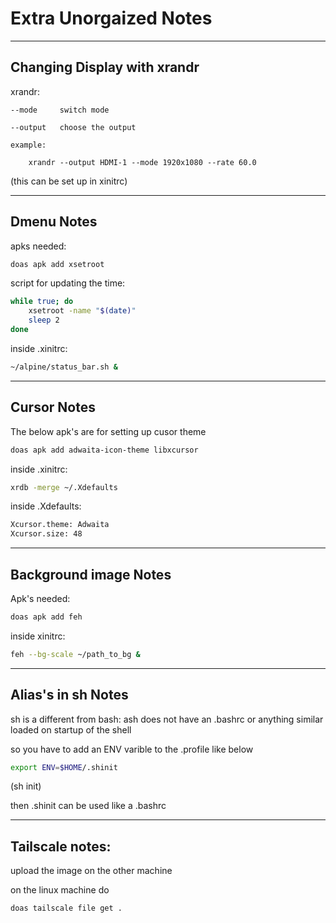 # Extra Unorgaized Notes
---
## Changing Display with xrandr
xrandr:

    --mode     switch mode

    --output   choose the output

    example:

        xrandr --output HDMI-1 --mode 1920x1080 --rate 60.0

(this can be set up in xinitrc)

---
## Dmenu Notes

apks needed:
```sh
doas apk add xsetroot
```


script for updating the time:

```sh
while true; do
    xsetroot -name "$(date)"
    sleep 2
done
```

inside .xinitrc:
```sh
~/alpine/status_bar.sh &
```

---
## Cursor Notes
The below apk's are for setting up cusor theme


```sh
doas apk add adwaita-icon-theme libxcursor
```


inside .xinitrc:
```sh
xrdb -merge ~/.Xdefaults
```
inside .Xdefaults:
```sh
Xcursor.theme: Adwaita
Xcursor.size: 48
```

---
## Background image Notes
Apk's needed:

```sh
doas apk add feh
```

inside xinitrc:
```sh
feh --bg-scale ~/path_to_bg &
```

---
## Alias's in sh Notes
sh is a different from bash: ash does not have an .bashrc or anything
similar loaded on startup of the shell

so you have to add an ENV varible to the .profile like below

```sh
export ENV=$HOME/.shinit
```
(sh init)

then .shinit can be used like a .bashrc

---
## Tailscale notes:
upload the image on the other machine

on the linux machine do
```sh
doas tailscale file get .
```




